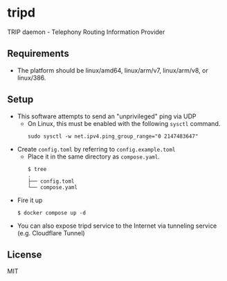 # tripd

TRIP daemon - Telephony Routing Information Provider

## Requirements

* The platform should be linux/amd64, linux/arm/v7, linux/arm/v8, or linux/386.

## Setup

* This software attempts to send an "unprivileged" ping via UDP
    * On Linux, this must be enabled with the following `sysctl` command.
        ```
        sudo sysctl -w net.ipv4.ping_group_range="0 2147483647"
        ```
* Create `config.toml` by referring to `config.example.toml`
    * Place it in the same directory as `compose.yaml`.
        ```
        $ tree
        .
        ├── config.toml
        └── compose.yaml
        ```
* Fire it up
    ```
    $ docker compose up -d
    ```
* You can also expose tripd service to the Internet via tunneling service (e.g. Cloudflare Tunnel)

## License

MIT